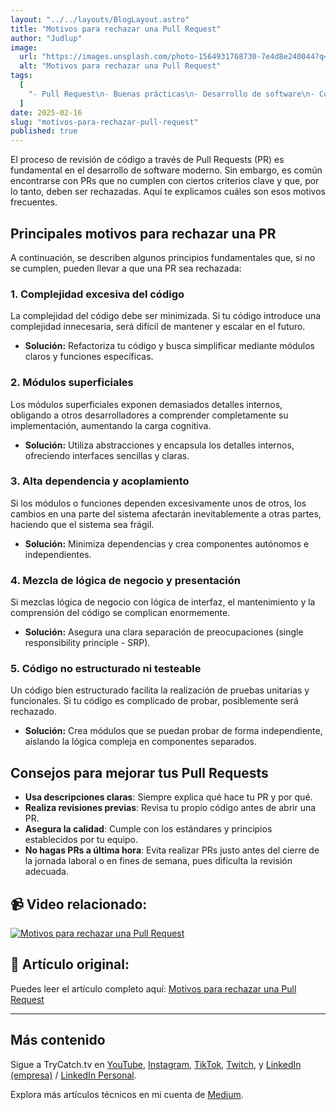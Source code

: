 ```yaml
---
layout: "../../layouts/BlogLayout.astro"
title: "Motivos para rechazar una Pull Request"
author: "Judlup"
image:
  url: "https://images.unsplash.com/photo-1564931768730-7e4d8e240044?q=80&w=3540&auto=format&fit=crop&ixlib=rb-4.0.3&ixid=M3wxMjA3fDB8MHxwaG90by1wYWdlfHx8fGVufDB8fHx8fA%3D%3D"
  alt: "Motivos para rechazar una Pull Request"
tags:
  [
    "- Pull Request\n- Buenas prácticas\n- Desarrollo de software\n- Code review\n- Soft skills\n- Clean code\n- GitHub"
  ]
date: 2025-02-16
slug: "motivos-para-rechazar-pull-request"
published: true
---
```


El proceso de revisión de código a través de Pull Requests (PR) es fundamental en el desarrollo de software moderno. Sin embargo, es común encontrarse con PRs que no cumplen con ciertos criterios clave y que, por lo tanto, deben ser rechazadas. Aquí te explicamos cuáles son esos motivos frecuentes.

## Principales motivos para rechazar una PR

A continuación, se describen algunos principios fundamentales que, si no se cumplen, pueden llevar a que una PR sea rechazada:

### 1. Complejidad excesiva del código

La complejidad del código debe ser minimizada. Si tu código introduce una complejidad innecesaria, será difícil de mantener y escalar en el futuro.

- **Solución:** Refactoriza tu código y busca simplificar mediante módulos claros y funciones específicas.

### 2. Módulos superficiales

Los módulos superficiales exponen demasiados detalles internos, obligando a otros desarrolladores a comprender completamente su implementación, aumentando la carga cognitiva.

- **Solución:** Utiliza abstracciones y encapsula los detalles internos, ofreciendo interfaces sencillas y claras.

### 3. Alta dependencia y acoplamiento

Si los módulos o funciones dependen excesivamente unos de otros, los cambios en una parte del sistema afectarán inevitablemente a otras partes, haciendo que el sistema sea frágil.

- **Solución:** Minimiza dependencias y crea componentes autónomos e independientes.

### 4. Mezcla de lógica de negocio y presentación

Si mezclas lógica de negocio con lógica de interfaz, el mantenimiento y la comprensión del código se complican enormemente.

- **Solución:** Asegura una clara separación de preocupaciones (single responsibility principle - SRP).

### 5. Código no estructurado ni testeable

Un código bien estructurado facilita la realización de pruebas unitarias y funcionales. Si tu código es complicado de probar, posiblemente será rechazado.

- **Solución:** Crea módulos que se puedan probar de forma independiente, aislando la lógica compleja en componentes separados.

## Consejos para mejorar tus Pull Requests

- **Usa descripciones claras**: Siempre explica qué hace tu PR y por qué.
- **Realiza revisiones previas**: Revisa tu propio código antes de abrir una PR.
- **Asegura la calidad**: Cumple con los estándares y principios establecidos por tu equipo.
- **No hagas PRs a última hora**: Evita realizar PRs justo antes del cierre de la jornada laboral o en fines de semana, pues dificulta la revisión adecuada.

## 📹 Video relacionado:

[![Motivos para rechazar una Pull Request](https://img.youtube.com/vi/-FS7KNquXX8/0.jpg)](https://youtu.be/-FS7KNquXX8 "Motivos para rechazar una Pull Request")

## 🔗 Artículo original:

Puedes leer el artículo completo aquí: [Motivos para rechazar una Pull Request](https://levelup.gitconnected.com/i-will-reject-your-pull-request-if-you-violate-these-design-principles-ded589981c0e)

---

## Más contenido


Sigue a TryCatch.tv en [YouTube](https://www.youtube.com/trycatch_tv), [Instagram](https://www.instagram.com/trycatch_tv/), [TikTok](https://www.tiktok.com/@trycatch.tv), [Twitch](https://www.twitch.tv/trycatch_tv), y [LinkedIn (empresa)](https://www.linkedin.com/company/trycatch-tv/) / [LinkedIn Personal](https://www.linkedin.com/in/judlup/).

Explora más artículos técnicos en mi cuenta de [Medium](https://medium.trycatch.tv/).

